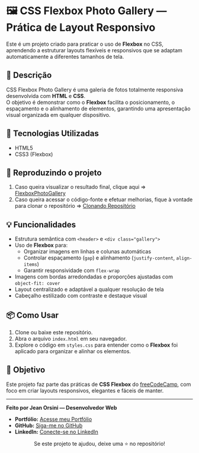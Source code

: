 # 🖼️ CSS Flexbox Photo Gallery — Prática de Layout Responsivo

Este é um projeto criado para praticar o uso de **Flexbox** no CSS, aprendendo a estruturar layouts flexíveis e responsivos que se adaptam automaticamente a diferentes tamanhos de tela.

## 📝 Descrição

CSS Flexbox Photo Gallery é uma galeria de fotos totalmente responsiva desenvolvida com **HTML** e **CSS**.  
O objetivo é demonstrar como o **Flexbox** facilita o posicionamento, o espaçamento e o alinhamento de elementos, garantindo uma apresentação visual organizada em qualquer dispositivo.

## 🚀 Tecnologias Utilizadas

- HTML5  
- CSS3 (Flexbox)  

## 🧱 Reproduzindo o projeto

1. Caso queira visualizar o resultado final, clique aqui => [FlexboxPhotoGallery](https://jeeanorsini.github.io/Portfolio/FreeCodeCamp_Projects/FlexboxPhotoGallery)  
2. Caso queira acessar o código-fonte e efetuar melhorias, fique à vontade para clonar o repositório => [Clonando Repositório](https://docs.github.com/pt/repositories/creating-and-managing-repositories/cloning-a-repository)

## 💡 Funcionalidades

- Estrutura semântica com `<header>` e `<div class="gallery">`  
- Uso de **Flexbox** para:
  - Organizar imagens em linhas e colunas automáticas  
  - Controlar espaçamento (`gap`) e alinhamento (`justify-content`, `align-items`)  
  - Garantir responsividade com `flex-wrap`  
- Imagens com bordas arredondadas e proporções ajustadas com `object-fit: cover`  
- Layout centralizado e adaptável a qualquer resolução de tela  
- Cabeçalho estilizado com contraste e destaque visual  

## 📦 Como Usar

1. Clone ou baixe este repositório.  
2. Abra o arquivo `index.html` em seu navegador.  
3. Explore o código em `styles.css` para entender como o **Flexbox** foi aplicado para organizar e alinhar os elementos.  

## 🎯 Objetivo

Este projeto faz parte das práticas de **CSS Flexbox** do [freeCodeCamp](https://www.freecodecamp.org/), com foco em criar layouts responsivos, elegantes e fáceis de manter.

---

**Feito por Jean Orsini — Desenvolvedor Web**

* **Portfólio:** [Acesse meu Portfólio](https://jeeanorsini.github.io/Portfolio/)
* **GitHub:** [Siga-me no GitHub](https://github.com/jeeanorsini)
* **LinkedIn:** [Conecte-se no LinkedIn](https://www.linkedin.com/in/jeeanorsini/)

<div align="center">
    Se este projeto te ajudou, deixe uma ⭐ no repositório!
</div>
